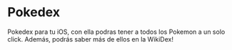 # Pokedex

Pokedex para tu iOS, con ella podras tener a todos los Pokemon a un solo click. Además, podrás saber más de ellos en la WikiDex!
